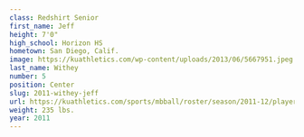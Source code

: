 ```yaml
---
class: Redshirt Senior
first_name: Jeff
height: 7'0"
high_school: Horizon HS
hometown: San Diego, Calif.
image: https://kuathletics.com/wp-content/uploads/2013/06/5667951.jpeg
last_name: Withey
number: 5
position: Center
slug: 2011-withey-jeff
url: https://kuathletics.com/sports/mbball/roster/season/2011-12/player/jeff-withey/
weight: 235 lbs.
year: 2011
---
```

